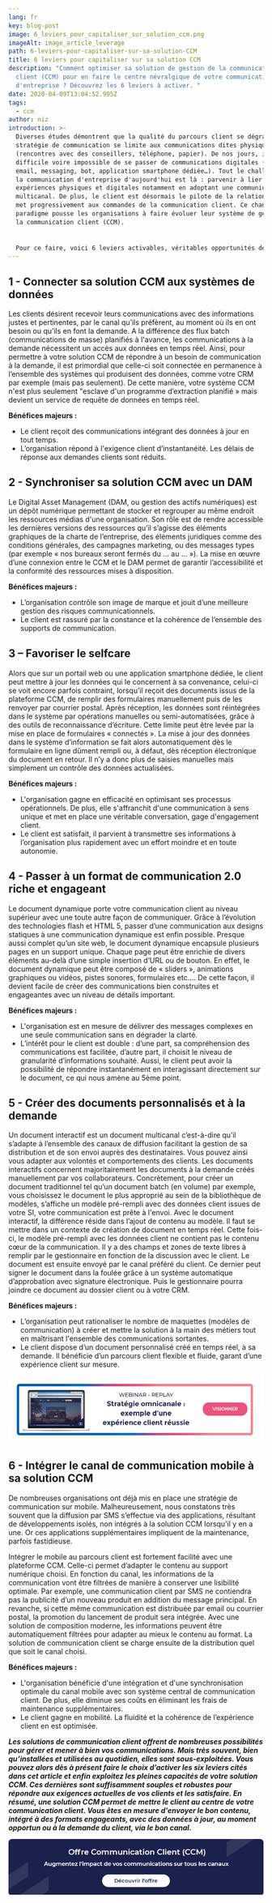 ```yaml
---
lang: fr
key: blog-post
image: 6_leviers_pour_capitaliser_sur_solution_ccm.png
imageAlt: image_article_leverage
path: 6-leviers-pour-capitaliser-sur-sa-solution-CCM
title: 6 leviers pour capitaliser sur sa solution CCM
description: "Comment optimiser sa solution de gestion de la communication
  client (CCM) pour en faire le centre névralgique de votre communication
  d'entreprise ? Découvrez les 6 leviers à activer. "
date: 2020-04-09T13:04:52.995Z
tags:
  - ccm
author: niz
introduction: >-
  Diverses études démontrent que la qualité du parcours client se dégrade si la
  stratégie de communication se limite aux communications dites physiques
  (rencontres avec des conseillers, téléphone, papier). De nos jours, il semble
  difficile voire impossible de se passer de communications digitales (site web,
  email, messaging, bot, application smartphone dédiée…). Tout le challenge de
  la communication d'entreprise d'aujourd'hui est là : parvenir à lier les
  expériences physiques et digitales notamment en adoptant une communication
  multicanal. De plus, le client est désormais le pilote de la relation, et se
  met progressivement aux commandes de la communication client. Ce changement de
  paradigme pousse les organisations à faire évoluer leur système de gestion de
  la communication client (CCM).


  Pour ce faire, voici 6 leviers activables, véritables opportunités de capitaliser sur votre plateforme CCM en place.
---
```

## 1 - Connecter sa solution CCM aux systèmes de données

Les clients désirent recevoir leurs communications avec des informations justes et pertinentes, par le canal qu’ils préfèrent, au moment où ils en ont besoin ou qu’ils en font la demande. A la différence des flux batch (communications de masse) planifiés à l'avance, les communications à la demande nécessitent un accès aux données en temps réel. Ainsi, pour permettre à votre solution CCM de répondre à un besoin de communication à la demande, il est primordial que celle-ci soit connectée en permanence à l’ensemble des systèmes qui produisent des données, comme votre CRM par exemple (mais pas seulement). De cette manière, votre système CCM n'est plus seulement "esclave d'un programme d’extraction planifié » mais devient un service de requête de données en temps réel.

**Bénéfices majeurs :**

* Le client reçoit des communications intégrant des données à jour en tout temps. 
* L’organisation répond à l'exigence client d’instantanéité. Les délais de réponse aux demandes clients sont réduits.

## 2 - Synchroniser sa solution CCM avec un DAM

Le Digital Asset Management (DAM, ou gestion des actifs numériques) est un dépôt numérique permettant de stocker et regrouper au même endroit les ressources médias d'une organisation. Son rôle est de rendre accessible les dernières versions des ressources qu’il s’agisse des éléments graphiques de la charte de l’entreprise, des éléments juridiques comme des conditions générales, des campagnes marketing, ou des messages types (par exemple « nos bureaux seront fermés du … au … »). La mise en œuvre d’une connexion entre le CCM et le DAM permet de garantir l’accessibilité et la conformité des ressources mises à disposition.

**Bénéfices majeurs :**

* L’organisation contrôle son image de marque et jouit d’une meilleure gestion des risques communicationnels.
* Le client est rassuré par la constance et la cohérence de l’ensemble des supports de communication.

## 3 – Favoriser le selfcare

Alors que sur un portail web ou une application smartphone dédiée, le client peut mettre à jour les données qui le concernent à sa convenance, celui-ci se voit encore parfois contraint, lorsqu’il reçoit des documents issus de la plateforme CCM, de remplir des formulaires manuellement puis de les renvoyer par courrier postal. Après réception, les données sont réintégrées dans le système par opérations manuelles ou semi-automatisées, grâce à des outils de reconnaissance d’écriture. Cette limite peut être levée par la mise en place de formulaires « connectés ». La mise à jour des données dans le système d’information se fait alors automatiquement dès le formulaire en ligne dûment rempli ou, à défaut, dès réception électronique du document en retour. Il n’y a donc plus de saisies manuelles mais simplement un contrôle des données actualisées. 

**Bénéfices majeurs :** 

* L'organisation gagne en efficacité en optimisant ses processus opérationnels. De plus, elle s'affranchit d'une communication à sens unique et met en place une véritable conversation, gage d'engagement client. 
* Le client est satisfait, il parvient à transmettre ses informations à l’organisation plus rapidement avec un effort moindre et en toute autonomie.

## 4 - Passer à un format de communication 2.0 riche et engageant

Le document dynamique porte votre communication client au niveau supérieur avec une toute autre façon de communiquer. Grâce à l’évolution des technologies flash et HTML 5, passer d’une communication aux designs statiques à une communication dynamique est enfin possible. Presque aussi complet qu’un site web, le document dynamique encapsule plusieurs pages en un support unique. Chaque page peut être enrichie de divers éléments au-delà d’une simple insertion d’URL ou de bouton. En effet, le document dynamique peut être composé de « sliders », animations graphiques ou vidéos, pistes sonores, formulaires etc.... De cette façon, il devient facile de créer des communications bien construites et engageantes avec un niveau de détails important.  

**Bénéfices majeurs :** 

* L'organisation est en mesure de délivrer des messages complexes en une seule communication sans en dégrader la clarté.
* L’intérêt pour le client est double : d’une part, sa compréhension des communications est facilitée, d’autre part, il choisit le niveau de granularité d’informations souhaité. Aussi, le client peut avoir la possibilité de répondre instantanément en interagissant directement sur le document, ce qui nous amène au 5ème point.

## 5 - Créer des documents personnalisés et à la demande

Un document interactif est un document multicanal c’est-à-dire qu’il s’adapte à l’ensemble des canaux de diffusion facilitant la gestion de sa distribution et de son envoi auprès des destinataires. Vous pouvez ainsi vous adapter aux volontés et comportements des clients. Les documents interactifs concernent majoritairement les documents à la demande créés manuellement par vos collaborateurs. Concrètement, pour créer un document traditionnel tel qu’un document batch (en volume) par exemple, vous choisissez le document le plus approprié au sein de la bibliothèque de modèles, s’affiche un modèle pré-rempli avec des données client issues de votre SI, votre communication est prête à l'envoi. Avec le document interactif, la différence réside dans l’ajout de contenu au modèle. Il faut se mettre dans un contexte de création de document en temps réel. Cette fois-ci, le modèle pré-rempli avec les données client ne contient pas le contenu cœur de la communication. Il y a des champs et zones de texte libres à remplir par le gestionnaire en fonction de la discussion avec le client. Le document est ensuite envoyé par le canal préféré du client. Ce dernier peut signer le document dans la foulée grâce à un système automatique d’approbation avec signature électronique. Puis le gestionnaire pourra joindre ce document au dossier client ou à votre CRM.

**Bénéfices majeurs :** 

* L’organisation peut rationaliser le nombre de maquettes (modèles de communication) à créer et mettre la solution à la main des métiers tout en maîtrisant l'ensemble des communications sortantes.
* Le client dispose d’un document personnalisé créé en temps réel, à sa demande. Il bénéficie d’un parcours client flexible et fluide, garant d’une expérience client sur mesure.

[![Inscription_webinar_stratégie_omnicanale](strategie-omnicanale-.jpg "Webinar -Stratégie omnicanale : exemple d'une expérience client réussie- ")](https://content.blog-consulting-and-integration.tessi.eu/webinar-tessi-x-opentext-strategie-omnicanal-exemple-d-une-experience-client-reussie)

## 6 - Intégrer le canal de communication mobile à sa solution CCM

De nombreuses organisations ont déjà mis en place une stratégie de communication sur mobile. Malheureusement, nous constatons très souvent que la diffusion par SMS s’effectue via des applications, résultant de développements isolés, non intégrés à la solution CCM lorsqu’il y en a une. Or ces applications supplémentaires impliquent de la maintenance, parfois fastidieuse. 

Intégrer le mobile au parcours client est fortement facilité avec une plateforme CCM. Celle-ci permet d’adapter le contenu au support numérique choisi. En fonction du canal, les informations de la communication vont être filtrées de manière à conserver une lisibilité optimale. Par exemple, une communication client par SMS ne contiendra pas la publicité d’un nouveau produit en addition du message principal. En revanche, si cette même communication est distribuée par email ou courrier postal, la promotion du lancement de produit sera intégrée. Avec une solution de composition moderne, les informations peuvent être automatiquement filtrées pour adapter au mieux le contenu au format. La solution de communication client se charge ensuite de la distribution quel que soit le canal choisi.

**Bénéfices majeurs :**

* L'organisation bénéficie d'une intégration et d'une synchronisation optimale du canal mobile avec son système central de communication client. De plus, elle diminue ses coûts en éliminant les frais de maintenance supplémentaires.
* Le client gagne en mobilité. La fluidité et la cohérence de l’expérience client en est optimisée.

***Les solutions de communication client offrent de nombreuses possibilités pour gérer et mener à bien vos communications. Mais très souvent, bien qu’installées et utilisées au quotidien, elles sont sous-exploitées. Vous pouvez alors dès à présent faire le choix d’activer les six leviers cités dans cet article et enfin exploitez les pleines capacités de votre solution CCM. Ces dernières sont suffisamment souples et robustes pour répondre aux exigences actuelles de vos clients et les satisfaire. En résumé, une solution CCM permet de mettre le client au centre de votre communication client. Vous êtes en mesure d'envoyer le bon contenu, intégré à des formats engageants, avec des données à jour, au moment opportun ou à la demande du client, via le bon canal.***

[![Découvrir offre CCM](banniere_offre_communication_client.png "Offre CCM")](https://www.tessi.eu/ch/fr/solution/technologies/conseil-integration/conseil-integration/ccm-cxm-guide-de-conversation-interactif/?utm_source=blog&utm_medium=in_article_banner&utm_content=5e67d5b4d59cbc3440530632&utm_campaign=5e9056d0d59cbc792e8f8f50)